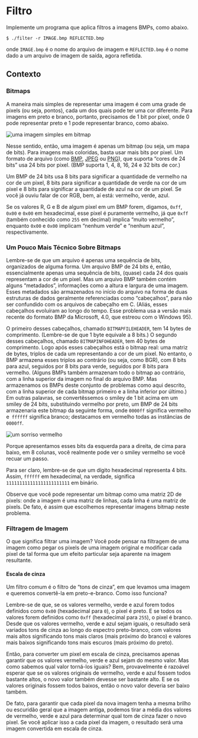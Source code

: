 Filtro
======

Implemente um programa que aplica filtros a imagens BMPs, como abaixo.

    $ ./filter -r IMAGE.bmp REFLECTED.bmp
    

onde `IMAGE.bmp` é o nome do arquivo de imagem e `REFLECTED.bmp` é o nome dado a um arquivo de imagem de saída, agora refletida.

Contexto
---------

### Bitmaps

A maneira mais simples de representar uma imagem é com uma grade de pixels (ou seja, pontos), cada um dos quais pode ter uma cor diferente. Para imagens em preto e branco, portanto, precisamos de 1 bit por pixel, onde 0 pode representar preto e 1 pode representar branco, como abaixo.

![uma imagem simples em bitmap](https://cs50.harvard.edu/x/2023/psets/4/filter/less/bitmap.png)

Nesse sentido, então, uma imagem é apenas um bitmap (ou seja, um mapa de bits). Para imagens mais coloridas, basta usar mais bits por pixel. Um formato de arquivo (como [BMP](https://en.wikipedia.org/wiki/BMP_file_format), [JPEG](https://en.wikipedia.org/wiki/JPEG) ou [PNG](https://en.wikipedia.org/wiki/Portable_Network_Graphics)), que suporta “cores de 24 bits” usa 24 bits por pixel. (BMP suporta 1, 4, 8, 16, 24 e 32 bits de cor.)

Um BMP de 24 bits usa 8 bits para significar a quantidade de vermelho na cor de um pixel, 8 bits para significar a quantidade de verde na cor de um pixel e 8 bits para significar a quantidade de azul na cor de um pixel. Se você já ouviu falar de cor RGB, bem, aí está: vermelho, verde, azul.

Se os valores R, G e B de algum pixel em um BMP forem, digamos, `0xff`, `0x00` e `0x00` em hexadecimal, esse pixel é puramente vermelho, já que `0xff` (também conhecido como `255` em decimal) implica “muito vermelho”, enquanto `0x00` e `0x00` implicam “nenhum verde” e “nenhum azul”, respectivamente.

### Um Pouco Mais Técnico Sobre Bitmaps

Lembre-se de que um arquivo é apenas uma sequência de bits, organizados de alguma forma. Um arquivo BMP de 24 bits é, então, essencialmente apenas uma sequência de bits, (quase) cada 24 dos quais representam a cor de um pixel. Mas um arquivo BMP também contém alguns “metadados”, informações como a altura e largura de uma imagem. Esses metadados são armazenados no início do arquivo na forma de duas estruturas de dados geralmente referenciadas como “cabeçalhos”, para não ser confundido com os arquivos de cabeçalho em C. (Aliás, esses cabeçalhos evoluíram ao longo do tempo. Esse problema usa a versão mais recente do formato BMP da Microsoft, 4.0, que estreou com o Windows 95).

O primeiro desses cabeçalhos, chamado `BITMAPFILEHEADER`, tem 14 bytes de comprimento. (Lembre-se de que 1 byte equivale a 8 bits.) O segundo desses cabeçalhos, chamado `BITMAPINFOHEADER`, tem 40 bytes de comprimento. Logo após esses cabeçalhos está o bitmap real: uma matriz de bytes, triplos de cada um representando a cor de um pixel. No entanto, o BMP armazena esses triplos ao contrário (ou seja, como BGR), com 8 bits para azul, seguidos por 8 bits para verde, seguidos por 8 bits para vermelho. (Alguns BMPs também armazenam todo o bitmap ao contrário, com a linha superior da imagem no final do arquivo BMP. Mas armazenamos os BMPs deste conjunto de problemas como aqui descrito, com a linha superior de cada bitmap primeiro e a linha inferior por último.) Em outras palavras, se convertêssemos o smiley de 1 bit acima em um smiley de 24 bits, substituindo vermelho por preto, um BMP de 24 bits armazenaria este bitmap da seguinte forma, onde `0000ff` significa vermelho e` ffffff` significa branco; destacamos em vermelho todas as instâncias de `0000ff`.

![um sorriso vermelho](https://cs50.harvard.edu/x/2023/psets/4/filter/less/red_smile.png)

Porque apresentamos esses bits da esquerda para a direita, de cima para baixo, em 8 colunas, você realmente pode ver o smiley vermelho se você recuar um passo.

Para ser claro, lembre-se de que um dígito hexadecimal representa 4 bits. Assim, `ffffff` em hexadecimal, na verdade, significa `111111111111111111111111` em binário.

Observe que você pode representar um bitmap como uma matriz 2D de pixels: onde a imagem é uma matriz de linhas, cada linha é uma matriz de pixels. De fato, é assim que escolhemos representar imagens bitmap neste problema.

### Filtragem de Imagem

O que significa filtrar uma imagem? Você pode pensar na filtragem de uma imagem como pegar os pixels de uma imagem original e modificar cada pixel de tal forma que um efeito particular seja aparente na imagem resultante.

#### Escala de cinza

Um filtro comum é o filtro de “tons de cinza”, em que levamos uma imagem e queremos convertê-la em preto-e-branco. Como isso funciona?

Lembre-se de que, se os valores vermelho, verde e azul forem todos definidos como `0x00` (hexadecimal para `0`), o pixel é preto. E se todos os valores forem definidos como `0xff` (hexadecimal para `255`), o pixel é branco. Desde que os valores vermelho, verde e azul sejam iguais, o resultado será variados tons de cinza ao longo do espectro preto-branco, com valores mais altos significando tons mais claros (mais próximo do branco) e valores mais baixos significando tons mais escuros (mais próximo do preto).

Então, para converter um pixel em escala de cinza, precisamos apenas garantir que os valores vermelho, verde e azul sejam do mesmo valor. Mas como sabemos qual valor torná-los iguais? Bem, provavelmente é razoável esperar que se os valores originais de vermelho, verde e azul fossem todos bastante altos, o novo valor também devesse ser bastante alto. E se os valores originais fossem todos baixos, então o novo valor deveria ser baixo também.

De fato, para garantir que cada pixel da nova imagem tenha a mesma brilho ou escuridão geral que a imagem antiga, podemos tirar a média dos valores de vermelho, verde e azul para determinar qual tom de cinza fazer o novo pixel. Se você aplicar isso a cada pixel da imagem, o resultado será uma imagem convertida em escala de cinza.